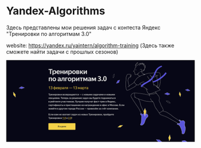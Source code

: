 # Yandex-Algorithms

Здесь представлены мои решения задач с контеста Яндекс "Тренировки по алгоритмам 3.0"

website: https://yandex.ru/yaintern/algorithm-training (Здесь также сможете найти задачи с прошлых сезонов)

![Image alt](https://github.com/rentbest/Yandex-Algorithms/raw/main/images/main.png)
